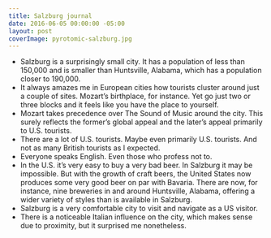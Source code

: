 ```yaml
---
title: Salzburg journal
date: 2016-06-05 00:00:00 -05:00
layout: post
coverImage: pyrotomic-salzburg.jpg
---
```


- Salzburg is a surprisingly small city. It has a population of less than 150,000 and is smaller than Huntsville, Alabama, which has a population closer to 190,000.
- It always amazes me in European cities how tourists cluster around just a couple of sites. Mozart’s birthplace, for instance. Yet go just two or three blocks and it feels like you have the place to yourself.
- Mozart takes precedence over The Sound of Music around the city. This surely reflects the former’s global appeal and the later’s appeal primarily to U.S. tourists.
- There are a lot of U.S. tourists. Maybe even primarily U.S. tourists. And not as many British tourists as I expected.
- Everyone speaks English. Even those who profess not to.
- In the U.S. it’s very easy to buy a very bad beer. In Salzburg it may be impossible. But with the growth of craft beers, the United States now produces some very good beer on par with Bavaria. There are now, for instance, nine breweries in and around Huntsville, Alabama, offering a wider variety of styles than is available in Salzburg.
- Salzburg is a very comfortable city to visit and navigate as a US visitor.
- There is a noticeable Italian influence on the city, which makes sense due to proximity, but it surprised me nonetheless.
